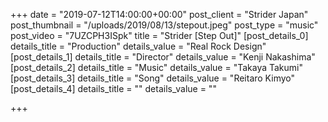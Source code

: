 +++
date = "2019-07-12T14:00:00+00:00"
post_client = "Strider Japan"
post_thumbnail = "/uploads/2019/08/13/stepout.jpeg"
post_type = "music"
post_video = "7UZCPH3ISpk"
title = "Strider [Step Out]"
[post_details_0]
details_title = "Production"
details_value = "Real Rock Design"
[post_details_1]
details_title = "Director"
details_value = "Kenji  Nakashima"
[post_details_2]
details_title = "Music"
details_value = "Takaya Takumi"
[post_details_3]
details_title = "Song"
details_value = "Reitaro Kimyo"
[post_details_4]
details_title = ""
details_value = ""

+++
